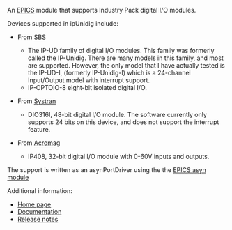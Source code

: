 An [EPICS](http://www.aps.anl.gov/epics/) module that supports Industry Pack digital I/O modules.

Devices supported in ipUnidig include:
* From [SBS](http://www.sbs.com)
  * The IP-UD family of digital I/O modules. This family was formerly called the IP-Unidig.
    There are many models in this family, and most are supported. However, the only
    model that I have actually tested is the IP-UD-I, (formerly IP-Unidig-I) which is
    a 24-channel Input/Output model with interrupt support.
  * IP-OPTOIO-8 eight-bit isolated digital I/O.

* From [Systran](http://www.systran.com)
  * DIO316I, 48-bit digital I/O module. The software currently only supports 24 bits
    on this device, and does not support the interrupt feature.

* From [Acromag](http://www.acromag.com)
  * IP408, 32-bit digital I/O module with 0-60V inputs and outputs. 

The support is written as an asynPortDriver using the the [EPICS asyn module](https://github.com/epics-modules/asyn)

Additional information:
* [Home page](https://htmlpreview.github.io/?https://github.com/epics-modules/ipUnidig/blob/master/documentation/ipUnidig.html)
* [Documentation](https://htmlpreview.github.io/?https://github.com/epics-modules/ipUnidig/blob/master/documentation/ipUnidigDoc.html)
* [Release notes](https://htmlpreview.github.io/?https://github.com/epics-modules/ipUnidig/blob/master/documentation/ipUnidigReleaseNotes.html)
